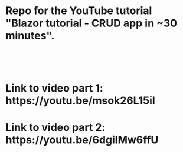 # Repo for the YouTube tutorial "Blazor tutorial - CRUD app in ~30 minutes".
<br />
<br />
<br />
<h1> Link to video part 1: https://youtu.be/msok26L15iI </h1>
<h1> Link to video part 2: https://youtu.be/6dgiIMw6ffU </h1>